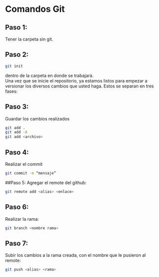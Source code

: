 # Comandos Git
## Paso 1:
Tener la carpeta sin git.

## Paso 2:
```bash
git init 
```
dentro de la carpeta en donde se trabajará.
<br>
Una vez que se inicie el repositorio, ya estamos listos para empezar a versionar los diversos cambios que usted haga. Estos se separan en tres fases:
<br>

## Paso 3:
Guardar los cambios realizados
```bash
git add .
git add -A
git add <archivo>
``` 

## Paso 4:
Realizar el commit
```bash
git commit -m “mensaje”
```

##Paso 5:
Agregar el remote del github:
```bash
git remote add <alias> <enlace>
```

## Paso 6:
Realizar la rama:
```bash
git branch <nombre rama>
```
## Paso 7:
Subir los cambios a la rama creada, con el nombre que le pusieron al remote:
```bash
git push <alias> <rama>
```

